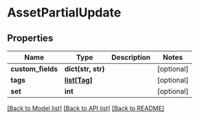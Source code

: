 # AssetPartialUpdate

## Properties

Name | Type | Description | Notes
------------ | ------------- | ------------- | -------------
**custom_fields** | **dict(str, str)** |  | [optional] 
**tags** | [**list[Tag]**](Tag.md) |  | [optional] 
**set** | **int** |  | [optional] 

[[Back to Model list]](../#documentation-for-models) [[Back to API list]](../#documentation-for-api-endpoints) [[Back to README]](../)


